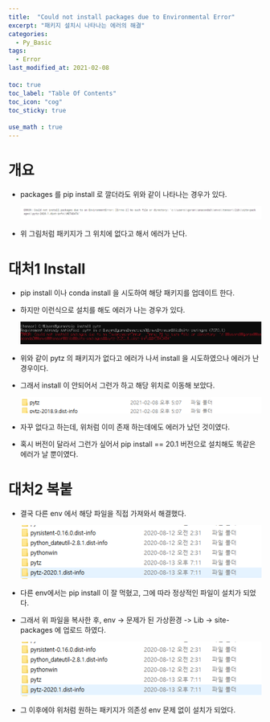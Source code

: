 ```yaml
---
title:  "Could not install packages due to Environmental Error"
excerpt: "패키지 설치시 나타나는 에러의 해결"
categories:
  - Py_Basic
tags:
  - Error
last_modified_at: 2021-02-08

toc: true
toc_label: "Table Of Contents"
toc_icon: "cog"
toc_sticky: true

use_math : true
---
```


# 개요

- packages 를 pip install 로 깔더라도 위와 같이 나타나는 경우가 있다.

  ![png](/assets/images/{Error}/1.png)

- 위 그림처럼 패키지가 그 위치에 없다고 해서 에러가 난다.

# 대처1 Install

- pip install 이나 conda install 을 시도하여 해당 패키지를 업데이트 한다.

- 하지만 이런식으로 설치를 해도 에러가 나는 경우가 있다.

  ![png](/assets/images/{Error}/2.png)

- 위와 같이 pytz 의 패키지가 없다고 에러가 나서 install 을 시도하였으나 에러가 난 경우이다.

- 그래서 install 이 안되어서 그런가 하고 해당 위치로 이동해 보았다.

  ![png](/assets/images/{Error}/3.png)

- 자꾸 없다고 하는데, 위처럼 이미 존재 하는데에도 에러가 났던 것이였다.

- 혹시 버전이 달라서 그런가 싶어서 pip install == 20.1 버전으로 설치해도 똑같은 에러가 날 뿐이였다.

# 대처2 복붙

- 결국 다른 env 에서 해당 파일을 직접 가져와서 해결했다.

  ![png](/assets/images/{Error}/4.png)

- 다른 env에서는 pip install 이 잘 먹혔고, 그에 따라 정상적인 파일이 설치가 되었다.

- 그래서 위 파일을 복사한 후, env -> 문제가 된 가상환경 -> Lib -> site-packages 에 업로드 하였다.

  ![png](/assets/images/{Error}/4.png)

- 그 이후에야 위처럼 원하는 패키지가 의존성 env 문제 없이 설치가 되었다.
